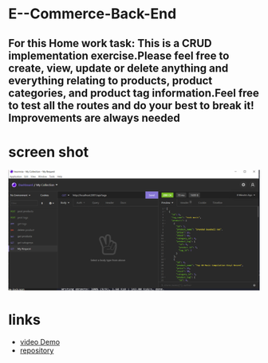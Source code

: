 # E--Commerce-Back-End

## For this Home work task: This is a CRUD implementation exercise.Please feel free to create, view, update or delete anything and everything relating to products, product categories, and product tag information.Feel free to test all the routes and do your best to break it! Improvements are always needed

# screen shot

![Front end page](./image.PNG)

# links

- [video Demo](https://watch.screencastify.com/v/ymqb8oNk7uCmIoHlExPG)
- [repository](https://github.com/chris79kennard/E--Commerce-Back-End)
